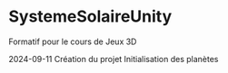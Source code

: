 # SystemeSolaireUnity
Formatif pour le cours de Jeux 3D

2024-09-11
Création du projet
Initialisation des planètes

